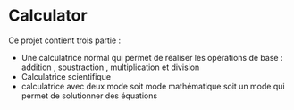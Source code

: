 # Calculator
Ce projet contient trois partie : 
- Une calculatrice normal qui permet de réaliser les opérations de base  : addition , soustraction , multiplication et division 
- Calculatrice scientifique
- calculatrice avec deux mode soit mode mathématique soit un mode qui permet de solutionner des équations 

